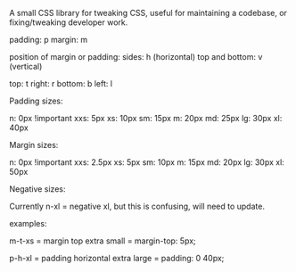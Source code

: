 A small CSS library for tweaking CSS, useful for maintaining a codebase, or fixing/tweaking developer work.

padding: p
margin: m

position of margin or padding:
sides: h (horizontal)
top and bottom: v (vertical)

top: t
right: r
bottom: b
left: l


Padding sizes:

n: 0px !important
xxs: 5px
xs: 10px
sm: 15px
m: 20px
md: 25px
lg: 30px
xl: 40px

Margin sizes:

n: 0px !important
xxs: 2.5px
xs: 5px
sm: 10px
m: 15px
md: 20px
lg: 30px
xl: 50px

Negative sizes:

Currently n-xl = negative xl, but this is confusing, will need to update.

examples:

m-t-xs = margin top extra small = margin-top: 5px;

p-h-xl = padding horizontal extra large = padding: 0 40px;